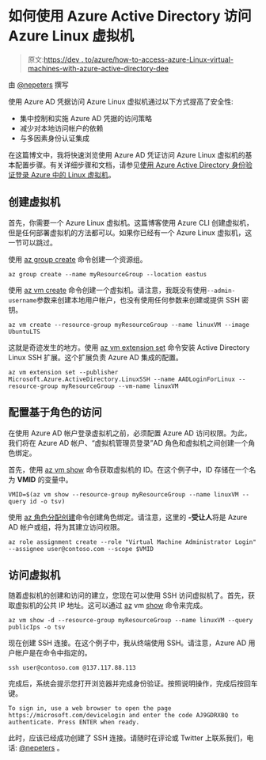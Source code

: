 # 如何使用 Azure Active Directory 访问 Azure Linux 虚拟机

> 原文:[https://dev . to/azure/how-to-access-azure-Linux-virtual-machines-with-azure-active-directory-dee](https://dev.to/azure/how-to-access-azure-linux-virtual-machines-with-azure-active-directory-dee)

由 [@nepeters](https://twitter.com/nepeters) 撰写

使用 Azure AD 凭据访问 Azure Linux 虚拟机通过以下方式提高了安全性:

*   集中控制和实施 Azure AD 凭据的访问策略
*   减少对本地访问帐户的依赖
*   与多因素身份认证集成

在这篇博文中，我将快速浏览使用 Azure AD 凭证访问 Azure Linux 虚拟机的基本配置步骤。有关详细步骤和文档，请参见[使用 Azure Active Directory 身份验证登录 Azure 中的 Linux 虚拟机](https://docs.microsoft.com/en-us/azure/virtual-machines/linux/login-using-aad?WT.mc_id=ITOpsTalk-blog-nepeters)。

## [](#create-a-virtual-machine)创建虚拟机

首先，你需要一个 Azure Linux 虚拟机。这篇博客使用 Azure CLI 创建虚拟机，但是任何部署虚拟机的方法都可以。如果你已经有一个 Azure Linux 虚拟机，这一节可以跳过。

使用 [az group create](https://docs.microsoft.com/en-us/cli/azure/group?WT.mc_id=ITOpsTalk-blog-nepeters&view=azure-cli-latest#az-group-create) 命令创建一个资源组。

```
az group create --name myResourceGroup --location eastus 
```

使用 [az vm create](https://docs.microsoft.com/cli/azure/vm?WT.mc_id=ITOpsTalk-blog-nepeters&view=azure-cli-latest#az-vm-create) 命令创建一个虚拟机。请注意，我既没有使用`--admin-username`参数来创建本地用户帐户，也没有使用任何参数来创建或提供 SSH 密钥。

```
az vm create --resource-group myResourceGroup --name linuxVM --image UbuntuLTS 
```

这就是奇迹发生的地方。使用 [az vm extension set](https://docs.microsoft.com/cli/azure/vm/extension?WT.mc_id=ITOpsTalk-blog-nepeters&view=azure-cli-latest#az-vm-extension-set) 命令安装 Active Directory Linux SSH 扩展。这个扩展负责 Azure AD 集成的配置。

```
az vm extension set --publisher Microsoft.Azure.ActiveDirectory.LinuxSSH --name AADLoginForLinux --resource-group myResourceGroup --vm-name linuxVM 
```

## [](#configure-rolebased-access)配置基于角色的访问

在使用 Azure AD 帐户登录虚拟机之前，必须配置 Azure AD 访问权限。为此，我们将在 Azure AD 帐户、“虚拟机管理员登录”AD 角色和虚拟机之间创建一个角色绑定。

首先，使用 [az vm show](https://docs.microsoft.com/cli/azure/vm?WT.mc_id=ITOpsTalk-blog-nepeters&view=azure-cli-latest#az-vm-show) 命令获取虚拟机的 ID。在这个例子中，ID 存储在一个名为 **VMID** 的变量中。

```
VMID=$(az vm show --resource-group myResourceGroup --name linuxVM --query id -o tsv) 
```

使用 [az 角色分配创建](https://docs.microsoft.com/en-us/cli/azure/role/assignment?WT.mc_id=ITOpsTalk-blog-nepeters&view=azure-cli-latest#az-role-assignment-create)命令创建角色绑定。请注意，这里的 **-受让人**将是 Azure AD 帐户或组，将为其建立访问权限。

```
az role assignment create --role "Virtual Machine Administrator Login" --assignee user@contoso.com --scope $VMID 
```

## [](#access-the-vm)访问虚拟机

随着虚拟机的创建和访问的建立，您现在可以使用 SSH 访问虚拟机了。首先，获取虚拟机的公共 IP 地址。这可以通过 [az](https://docs.microsoft.com/cli/azure/vm?WT.mc_id=ITOpsTalk-blog-nepeters&view=azure-cli-latest#az-vm-show) vm [show](https://docs.microsoft.com/cli/azure/vm?WT.mc_id=ITOpsTalk-blog-nepeters&view=azure-cli-latest#az-vm-show) 命令来完成。

```
az vm show -d --resource-group myResourceGroup --name linuxVM --query publicIps -o tsv 
```

现在创建 SSH 连接。在这个例子中，我从终端使用 SSH。请注意，Azure AD 用户帐户是在命令中指定的。

```
ssh user@contoso.com @137.117.88.113 
```

完成后，系统会提示您打开浏览器并完成身份验证。按照说明操作，完成后按回车键。

```
To sign in, use a web browser to open the page https://microsoft.com/devicelogin and enter the code AJ9GDRXBQ to authenticate. Press ENTER when ready. 
```

此时，应该已经成功创建了 SSH 连接。请随时在评论或 Twitter 上联系我们，电话: [@nepeters](https://twitter.com/nepeters) 。